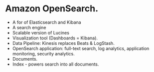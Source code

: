 # Amazon OpenSearch.
- A for of Elasticsearch and Kibana
- A search engine
- Scalable version of Lucines
- Visualization tool (Dashboards = Kibana).
- Data Pipeline: Kinesis replaces Beats & LogStash.
- OpenSearch application: full-text search, log analytics, application monitoring, security analytics.
- Documents. 
- Index - powers search into all documents.